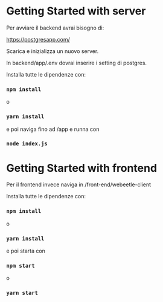 # Getting Started with server

Per avviare il backend avrai bisogno di:

https://postgresapp.com/

Scarica e inizializza un nuovo server.

In backend/app/.env dovrai inserire i setting di postgres.

Installa tutte le dipendenze con:

### `npm install`
o
### `yarn install`

e poi naviga fino ad /app e runna con 

###  `node index.js`


# Getting Started with frontend

Per il frontend invece naviga in /front-end/webeetle-client

Installa tutte le dipendenze con:

### `npm install`
o
### `yarn install`

e poi starta con


### `npm start`
o
### `yarn start`

